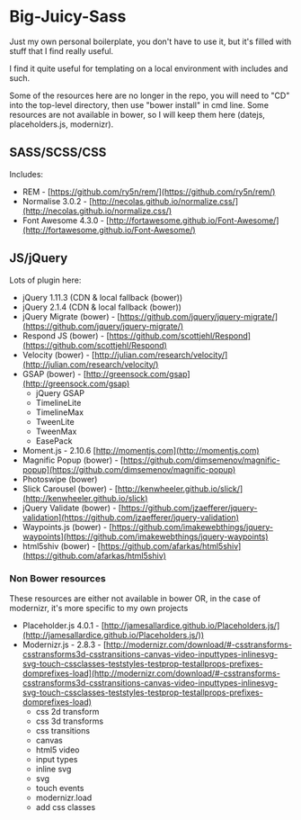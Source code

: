 Big-Juicy-Sass
==============

Just my own personal boilerplate, you don't have to use it, but it's filled with stuff that I find really useful.

I find it quite useful for templating on a local environment with includes and such.


Some of the resources here are no longer in the repo, you will need to "CD" into the top-level directory, then use "bower install" in cmd line. Some resources are not available in bower, so I will keep them here (datejs, placeholders.js, modernizr).

## SASS/SCSS/CSS

Includes:

- REM - [https://github.com/ry5n/rem/](https://github.com/ry5n/rem/)
- Normalise 3.0.2 - [http://necolas.github.io/normalize.css/](http://necolas.github.io/normalize.css/)
- Font Awesome 4.3.0 - [http://fortawesome.github.io/Font-Awesome/](http://fortawesome.github.io/Font-Awesome/)

## JS/jQuery
Lots of plugin here:

- jQuery 1.11.3 (CDN & local fallback (bower))
- jQuery 2.1.4 (CDN & local fallback (bower))
- jQuery Migrate (bower) - [https://github.com/jquery/jquery-migrate/](https://github.com/jquery/jquery-migrate/)
- Respond JS (bower) - [https://github.com/scottjehl/Respond](https://github.com/scottjehl/Respond)
- Velocity (bower) - [http://julian.com/research/velocity/](http://julian.com/research/velocity/)
- GSAP (bower) - [http://greensock.com/gsap](http://greensock.com/gsap)
    - jQuery GSAP
    - TimelineLite
    - TimelineMax
    - TweenLite
    - TweenMax
    - EasePack
- Moment.js - 2.10.6 [http://momentjs.com](http://momentjs.com)
- Magnific Popup (bower) - [https://github.com/dimsemenov/magnific-popup](https://github.com/dimsemenov/magnific-popup)
- Photoswipe (bower)
- Slick Carousel (bower) - [http://kenwheeler.github.io/slick/](http://kenwheeler.github.io/slick)
- jQuery Validate (bower) - [https://github.com/jzaefferer/jquery-validation](https://github.com/jzaefferer/jquery-validation)
- Waypoints.js (bower) - [https://github.com/imakewebthings/jquery-waypoints](https://github.com/imakewebthings/jquery-waypoints)
- html5shiv (bower) - [https://github.com/afarkas/html5shiv](https://github.com/afarkas/html5shiv)

### Non Bower resources
These resources are either not available in bower OR, in the case of modernizr, it's more specific to my own projects

- Placeholder.js 4.0.1 - [http://jamesallardice.github.io/Placeholders.js/](http://jamesallardice.github.io/Placeholders.js/))
- Modernizr.js - 2.8.3 - [http://modernizr.com/download/#-csstransforms-csstransforms3d-csstransitions-canvas-video-inputtypes-inlinesvg-svg-touch-cssclasses-teststyles-testprop-testallprops-prefixes-domprefixes-load](http://modernizr.com/download/#-csstransforms-csstransforms3d-csstransitions-canvas-video-inputtypes-inlinesvg-svg-touch-cssclasses-teststyles-testprop-testallprops-prefixes-domprefixes-load)
    - css 2d transform
    - css 3d transforms
    - css transitions
    - canvas
    - html5 video
    - input types
    - inline svg
    - svg
    - touch events
    - modernizr.load
    - add css classes
